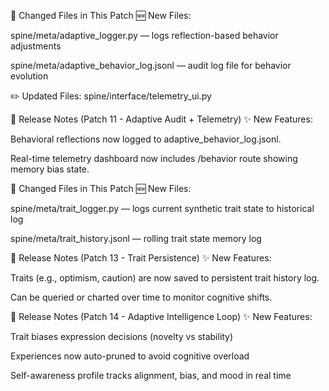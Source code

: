 


📝 Changed Files in This Patch
🆕 New Files:

spine/meta/adaptive_logger.py — logs reflection-based behavior adjustments

spine/meta/adaptive_behavior_log.jsonl — audit log file for behavior evolution

✏️ Updated Files:
spine/interface/telemetry_ui.py

🧾 Release Notes (Patch 11 - Adaptive Audit + Telemetry)
✨ New Features:

Behavioral reflections now logged to adaptive_behavior_log.jsonl.

Real-time telemetry dashboard now includes /behavior route showing memory bias state.


📝 Changed Files in This Patch
🆕 New Files:

spine/meta/trait_logger.py — logs current synthetic trait state to historical log

spine/meta/trait_history.jsonl — rolling trait state memory log

🧾 Release Notes (Patch 13 - Trait Persistence)
✨ New Features:

Traits (e.g., optimism, caution) are now saved to persistent trait history log.

Can be queried or charted over time to monitor cognitive shifts.


🧾 Release Notes (Patch 14 - Adaptive Intelligence Loop)
✨ New Features:

Trait biases expression decisions (novelty vs stability)

Experiences now auto-pruned to avoid cognitive overload

Self-awareness profile tracks alignment, bias, and mood in real time